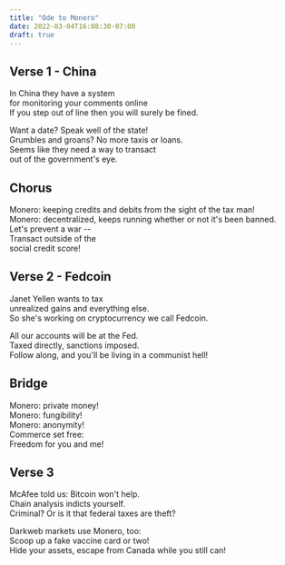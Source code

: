 ```yaml
---
title: "Ode to Monero"
date: 2022-03-04T16:08:30-07:00
draft: true
---
```


## Verse 1 - China

In China they have a system   
for monitoring your comments online  
If you step out of line then you will surely be fined.  

Want a date? Speak well of the state!  
Grumbles and groans? No more taxis or loans.  
Seems like they need a way to transact  
out of the government's eye.  

## Chorus

Monero: keeping credits and debits from the sight of the tax man!  
Monero: decentralized, keeps running whether or not it's been banned.  
Let's prevent a war --   
Transact outside of the  
social credit score!  

## Verse 2 - Fedcoin

Janet Yellen wants to tax   
unrealized gains and everything else.  
So she's working on cryptocurrency we call Fedcoin.  

All our accounts will be at the Fed.  
Taxed directly, sanctions imposed.  
Follow along, and you'll be living in a communist hell!  

## Bridge

Monero: private money!  
Monero: fungibility!  
Monero: anonymity!  
Commerce set free:  
Freedom for you and me!  

## Verse 3

McAfee told us: Bitcoin won't help.   
Chain analysis indicts yourself.  
Criminal? Or is it that federal taxes are theft?  

Darkweb markets use Monero, too:  
Scoop up a fake vaccine card or two!  
Hide your assets, escape from Canada while you still can!  
